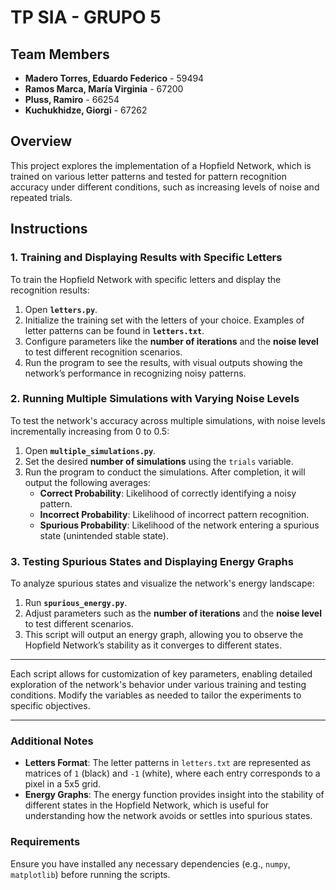 # TP SIA - GRUPO 5

## Team Members
- **Madero Torres, Eduardo Federico** - 59494
- **Ramos Marca, María Virginia** - 67200
- **Pluss, Ramiro** - 66254
- **Kuchukhidze, Giorgi** - 67262

## Overview
This project explores the implementation of a Hopfield Network, which is trained on various letter patterns and tested for pattern recognition accuracy under different conditions, such as increasing levels of noise and repeated trials.

## Instructions

### 1. Training and Displaying Results with Specific Letters
To train the Hopfield Network with specific letters and display the recognition results:
1. Open **`letters.py`**.
2. Initialize the training set with the letters of your choice. Examples of letter patterns can be found in **`letters.txt`**.
3. Configure parameters like the **number of iterations** and the **noise level** to test different recognition scenarios.
4. Run the program to see the results, with visual outputs showing the network’s performance in recognizing noisy patterns.

### 2. Running Multiple Simulations with Varying Noise Levels
To test the network's accuracy across multiple simulations, with noise levels incrementally increasing from 0 to 0.5:
1. Open **`multiple_simulations.py`**.
2. Set the desired **number of simulations** using the `trials` variable.
3. Run the program to conduct the simulations. After completion, it will output the following averages:
   - **Correct Probability**: Likelihood of correctly identifying a noisy pattern.
   - **Incorrect Probability**: Likelihood of incorrect pattern recognition.
   - **Spurious Probability**: Likelihood of the network entering a spurious state (unintended stable state).

### 3. Testing Spurious States and Displaying Energy Graphs
To analyze spurious states and visualize the network's energy landscape:
1. Run **`spurious_energy.py`**.
2. Adjust parameters such as the **number of iterations** and the **noise level** to test different scenarios.
3. This script will output an energy graph, allowing you to observe the Hopfield Network’s stability as it converges to different states.

---

Each script allows for customization of key parameters, enabling detailed exploration of the network's behavior under various training and testing conditions. Modify the variables as needed to tailor the experiments to specific objectives.

---

### Additional Notes
- **Letters Format**: The letter patterns in `letters.txt` are represented as matrices of `1` (black) and `-1` (white), where each entry corresponds to a pixel in a 5x5 grid.
- **Energy Graphs**: The energy function provides insight into the stability of different states in the Hopfield Network, which is useful for understanding how the network avoids or settles into spurious states.

### Requirements
Ensure you have installed any necessary dependencies (e.g., `numpy`, `matplotlib`) before running the scripts.
